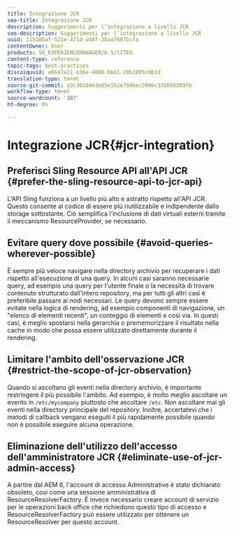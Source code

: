 ```yaml
---
title: Integrazione JCR
seo-title: Integrazione JCR
description: Suggerimenti per l’integrazione a livello JCR
seo-description: Suggerimenti per l’integrazione a livello JCR
uuid: 11518baf-521e-471d-ad4f-2baa76075cfa
contentOwner: User
products: SG_EXPERIENCEMANAGER/6.5/SITES
content-type: reference
topic-tags: best-practices
discoiquuid: e6647a11-a36e-4808-bb61-29b2895c6b1d
translation-type: tm+mt
source-git-commit: a3c303d4e3a85e1b2e794bec2006c335056309fb
workflow-type: tm+mt
source-wordcount: '307'
ht-degree: 0%

---
```



# Integrazione JCR{#jcr-integration}

## Preferisci Sling Resource API all&#39;API JCR {#prefer-the-sling-resource-api-to-jcr-api}

L&#39;API Sling funziona a un livello più alto e astratto rispetto all&#39;API JCR. Questo consente al codice di essere più riutilizzabile e indipendente dallo storage sottostante. Ciò semplifica l&#39;inclusione di dati virtuali esterni tramite il meccanismo ResourceProvider, se necessario.

## Evitare query dove possibile {#avoid-queries-wherever-possible}

È sempre più veloce navigare nella directory archivio per recuperare i dati rispetto all&#39;esecuzione di una query. In alcuni casi saranno necessarie query, ad esempio una query per l&#39;utente finale o la necessità di trovare contenuto strutturato dall&#39;intero repository, ma per tutti gli altri casi è preferibile passare ai nodi necessari. Le query devono sempre essere evitate nella logica di rendering, ad esempio componenti di navigazione, un &quot;elenco di elementi recenti&quot;, un conteggio di elementi e così via. In questi casi, è meglio spostarsi nella gerarchia o prememorizzare il risultato nella cache in modo che possa essere utilizzato direttamente durante il rendering.

## Limitare l&#39;ambito dell&#39;osservazione JCR {#restrict-the-scope-of-jcr-observation}

Quando si ascoltano gli eventi nella directory archivio, è importante restringere il più possibile l&#39;ambito. Ad esempio, è molto meglio ascoltare un evento in `/etc/mycompany` piuttosto che ascoltare `/etc`. Non ascoltare mai gli eventi nella directory principale del repository. Inoltre, accertatevi che i metodi di callback vengano eseguiti il più rapidamente possibile quando non è possibile eseguire alcuna operazione.

## Eliminazione dell&#39;utilizzo dell&#39;accesso dell&#39;amministratore JCR {#eliminate-use-of-jcr-admin-access}

A partire dal AEM 6, l&#39;account di accesso Administrative è stato dichiarato obsoleto, così come una sessione amministrativa di ResourceResolverFactory. È invece necessario creare account di servizio per le operazioni back office che richiedono questo tipo di accesso e ResourceResolverFactory può essere utilizzato per ottenere un ResourceResolver per questo account.
